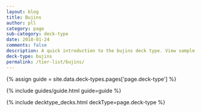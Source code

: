 ```yaml
---
layout: blog
title: Bujins
author: pll
category: page
sub-category: deck-type
date: 2018-01-24
comments: false
description: A quick introduction to the bujins deck type. View sample deck, core cards, tech cards, guides, videos and other information.
deck-type: bujins
permalink: /tier-list/bujins/
---
```


{% assign guide = site.data.deck-types.pages['page.deck-type'] %}

{% include guides/guide.html guide=guide %}

{% include decktype_decks.html deckType=page.deck-type %}

